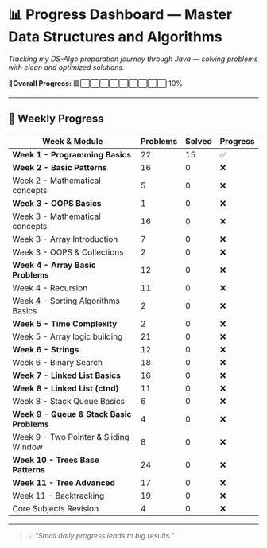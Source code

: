 # 📊  Progress Dashboard — Master Data Structures and Algorithms 

_Tracking my DS-Algo preparation journey through Java — solving problems with clean and optimized solutions._

**🚀Overall Progress:** 🟩⬜⬜⬜⬜⬜⬜⬜⬜⬜ 10%

---

## 📅 Weekly Progress

| Week & Module                              | Problems | Solved | Progress             |
|--------------------------------------------|----------|--------|----------------------|
| **Week 1 - Programming Basics**            | 22       | 15     | ✅ |
| **Week 2 - Basic Patterns**                 | 16       | 0      | ❌ |
| Week 2 - Mathematical concepts             | 5        | 0      | ❌ |
| **Week 3 - OOPS Basics**                    | 1        | 0      | ❌  |
| Week 3 - Mathematical concepts             | 16       | 0      |  ❌ |
| Week 3 - Array Introduction                | 7        | 0      |  ❌ |
| Week 3 - OOPS & Collections                 | 2        | 0      | ❌ |
| **Week 4 - Array Basic Problems**           | 12       | 0      |  ❌ |
| Week 4 - Recursion                         | 11       | 0      | ❌ |
| Week 4 - Sorting Algorithms Basics          | 2        | 0      |  ❌ |
| **Week 5 - Time Complexity**                | 2        | 0      |  ❌ |
| Week 5 - Array logic building               | 21       | 0      |  ❌ |
| **Week 6 - Strings**                        | 12       | 0      |  ❌ |
| Week 6 - Binary Search                     | 18       | 0      |  ❌ |
| **Week 7 - Linked List Basics**             | 16       | 0      | ❌  |
| **Week 8 - Linked List (ctnd)**              | 11       | 0      | ❌  |
| Week 8 - Stack Queue Basics                 | 6        | 0      |  ❌|
| **Week 9 - Queue & Stack Basic Problems**    | 4        | 0      | ❌  |
| Week 9 - Two Pointer & Sliding Window       | 8        | 0      | ❌  |
| **Week 10 - Trees Base Patterns**            | 24       | 0      | ❌  |
| **Week 11 - Tree Advanced**                  | 17       | 0      | ❌  |
| Week 11 - Backtracking                      | 19       | 0      |  ❌ |
| Core Subjects Revision                      | 4        | 0      | ❌ |

---

> 💡 *"Small daily progress leads to big results."*
